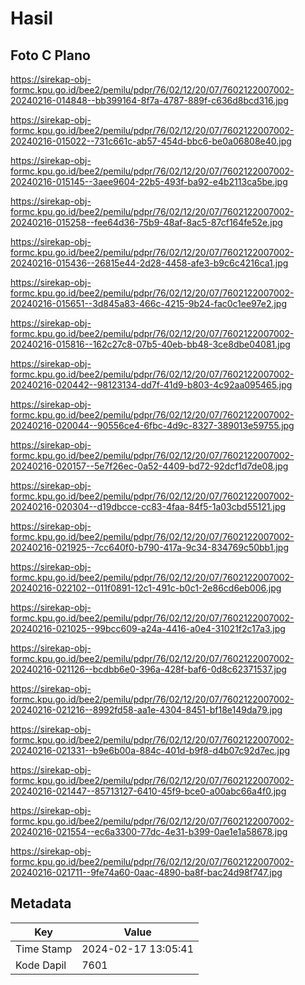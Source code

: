 # Hasil

## Foto C Plano

https://sirekap-obj-formc.kpu.go.id/bee2/pemilu/pdpr/76/02/12/20/07/7602122007002-20240216-014848--bb399164-8f7a-4787-889f-c636d8bcd316.jpg

https://sirekap-obj-formc.kpu.go.id/bee2/pemilu/pdpr/76/02/12/20/07/7602122007002-20240216-015022--731c661c-ab57-454d-bbc6-be0a06808e40.jpg

https://sirekap-obj-formc.kpu.go.id/bee2/pemilu/pdpr/76/02/12/20/07/7602122007002-20240216-015145--3aee9604-22b5-493f-ba92-e4b2113ca5be.jpg

https://sirekap-obj-formc.kpu.go.id/bee2/pemilu/pdpr/76/02/12/20/07/7602122007002-20240216-015258--fee64d36-75b9-48af-8ac5-87cf164fe52e.jpg

https://sirekap-obj-formc.kpu.go.id/bee2/pemilu/pdpr/76/02/12/20/07/7602122007002-20240216-015436--26815e44-2d28-4458-afe3-b9c6c4216ca1.jpg

https://sirekap-obj-formc.kpu.go.id/bee2/pemilu/pdpr/76/02/12/20/07/7602122007002-20240216-015651--3d845a83-466c-4215-9b24-fac0c1ee97e2.jpg

https://sirekap-obj-formc.kpu.go.id/bee2/pemilu/pdpr/76/02/12/20/07/7602122007002-20240216-015816--162c27c8-07b5-40eb-bb48-3ce8dbe04081.jpg

https://sirekap-obj-formc.kpu.go.id/bee2/pemilu/pdpr/76/02/12/20/07/7602122007002-20240216-020442--98123134-dd7f-41d9-b803-4c92aa095465.jpg

https://sirekap-obj-formc.kpu.go.id/bee2/pemilu/pdpr/76/02/12/20/07/7602122007002-20240216-020044--90556ce4-6fbc-4d9c-8327-389013e59755.jpg

https://sirekap-obj-formc.kpu.go.id/bee2/pemilu/pdpr/76/02/12/20/07/7602122007002-20240216-020157--5e7f26ec-0a52-4409-bd72-92dcf1d7de08.jpg

https://sirekap-obj-formc.kpu.go.id/bee2/pemilu/pdpr/76/02/12/20/07/7602122007002-20240216-020304--d19dbcce-cc83-4faa-84f5-1a03cbd55121.jpg

https://sirekap-obj-formc.kpu.go.id/bee2/pemilu/pdpr/76/02/12/20/07/7602122007002-20240216-021925--7cc640f0-b790-417a-9c34-834769c50bb1.jpg

https://sirekap-obj-formc.kpu.go.id/bee2/pemilu/pdpr/76/02/12/20/07/7602122007002-20240216-022102--011f0891-12c1-491c-b0c1-2e86cd6eb006.jpg

https://sirekap-obj-formc.kpu.go.id/bee2/pemilu/pdpr/76/02/12/20/07/7602122007002-20240216-021025--99bcc609-a24a-4416-a0e4-31021f2c17a3.jpg

https://sirekap-obj-formc.kpu.go.id/bee2/pemilu/pdpr/76/02/12/20/07/7602122007002-20240216-021126--bcdbb6e0-396a-428f-baf6-0d8c62371537.jpg

https://sirekap-obj-formc.kpu.go.id/bee2/pemilu/pdpr/76/02/12/20/07/7602122007002-20240216-021216--8992fd58-aa1e-4304-8451-bf18e149da79.jpg

https://sirekap-obj-formc.kpu.go.id/bee2/pemilu/pdpr/76/02/12/20/07/7602122007002-20240216-021331--b9e6b00a-884c-401d-b9f8-d4b07c92d7ec.jpg

https://sirekap-obj-formc.kpu.go.id/bee2/pemilu/pdpr/76/02/12/20/07/7602122007002-20240216-021447--85713127-6410-45f9-bce0-a00abc66a4f0.jpg

https://sirekap-obj-formc.kpu.go.id/bee2/pemilu/pdpr/76/02/12/20/07/7602122007002-20240216-021554--ec6a3300-77dc-4e31-b399-0ae1e1a58678.jpg

https://sirekap-obj-formc.kpu.go.id/bee2/pemilu/pdpr/76/02/12/20/07/7602122007002-20240216-021711--9fe74a60-0aac-4890-ba8f-bac24d98f747.jpg


## Metadata

| Key        | Value               |
| ---------- | ------------------- |
| Time Stamp | 2024-02-17 13:05:41 |
| Kode Dapil | 7601                |



